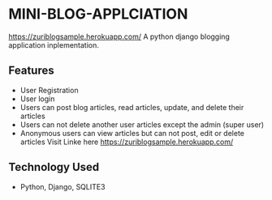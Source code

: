 # MINI-BLOG-APPLCIATION
https://zuriblogsample.herokuapp.com/
A python django blogging application inplementation.
## Features
- User Registration
- User login
- Users can post blog articles, read articles, update, and delete their articles
- Users can not delete another user articles except the admin (super user)
- Anonymous users can view articles but can not post, edit or delete articles
Visit Linke here  https://zuriblogsample.herokuapp.com/

## Technology Used
- Python, Django, SQLITE3
